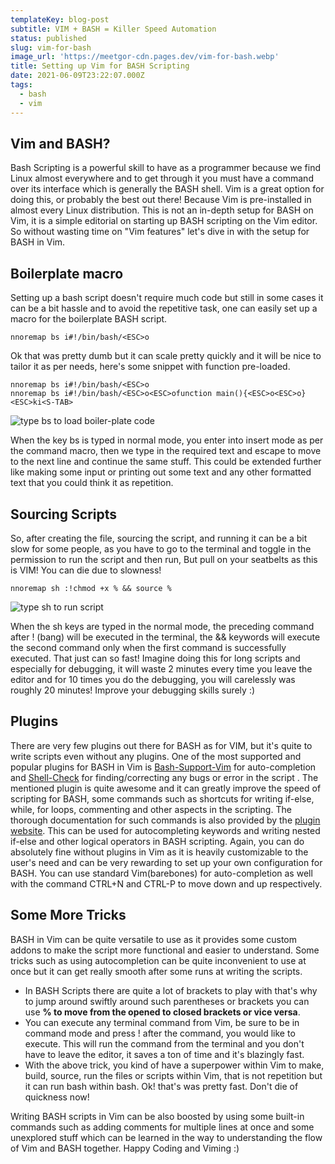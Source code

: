 ```yaml
---
templateKey: blog-post
subtitle: VIM + BASH = Killer Speed Automation
status: published
slug: vim-for-bash
image_url: 'https://meetgor-cdn.pages.dev/vim-for-bash.webp'
title: Setting up Vim for BASH Scripting
date: 2021-06-09T23:22:07.000Z
tags:
  - bash
  - vim
---
```


## Vim and BASH?

Bash Scripting is a powerful skill to have as a programmer because we find Linux almost everywhere and to get through it you must have a command over its interface which is generally the BASH shell. Vim is a great option for doing this, or probably the best out there! Because Vim is pre-installed in almost every Linux distribution. This is not an in-depth setup for BASH on Vim, it is a simple editorial on starting up BASH scripting on the Vim editor. So without wasting time on "Vim features" let's dive in with the setup for BASH in Vim.

## Boilerplate macro

Setting up a bash script doesn't require much code but still in some cases it can be a bit hassle and to avoid the repetitive task, one can easily set up a macro for the boilerplate BASH script.

```vim
nnoremap bs i#!/bin/bash/<ESC>o
```

Ok that was pretty dumb but it can scale pretty quickly and it will be nice to tailor it as per needs, here's some snippet with function pre-loaded.

```vim
nnoremap bs i#!/bin/bash/<ESC>o
nnoremap bs i#!/bin/bash/<ESC>o<ESC>ofunction main(){<ESC>o<ESC>o}<ESC>ki<S-TAB>

```

![type bs to load boiler-plate code](https://s6.gifyu.com/images/bsclip.gif)

When the key bs is typed in normal mode, you enter into insert mode as per the command macro, then we type in the required text and escape to move to the next line and continue the same stuff. This could be extended further like making some input or printing out some text and any other formatted text that you could think it as repetition.

## Sourcing Scripts

So, after creating the file, sourcing the script, and running it can be a bit slow for some people, as you have to go to the terminal and toggle in the permission to run the script and then run, But pull on your seatbelts as this is VIM! You can die due to slowness!

```vim
nnoremap sh :!chmod +x % && source %
```

![type sh to run script](https://s6.gifyu.com/images/shclip.gif)

When the sh keys are typed in the normal mode, the preceding command after ! (bang) will be executed in the terminal, the && keywords will execute the second command only when the first command is successfully executed.
That just can so fast! Imagine doing this for long scripts and especially for debugging, it will waste 2 minutes every time you leave the editor and for 10 times you do the debugging, you will carelessly was roughly 20 minutes! Improve your debugging skills surely :)

## Plugins

There are very few plugins out there for BASH as for VIM, but it's quite to write scripts even without any plugins. One of the most supported and popular plugins for BASH in Vim is  [Bash-Support-Vim](https://www.vim.org/scripts/script.php?script_id=365) for auto-completion and [Shell-Check](https://www.shellcheck.net) for finding/correcting any bugs or error in the script .
The mentioned plugin is quite awesome and it can greatly improve the speed of scripting for BASH, some commands such as shortcuts for writing if-else, while, for loops, commenting and other aspects in the scripting. The thorough documentation for such commands is also provided by the  [plugin website](https://wolfgangmehner.github.io/vim-plugins/bashsupport.html).
This can be used for autocompleting keywords and writing nested if-else and other logical operators in BASH scripting. Again, you can do absolutely fine without plugins in Vim as it is heavily customizable to the user's need and can be very rewarding to set up your own configuration for BASH. You can use standard Vim(barebones) for auto-completion as well with the command CTRL+N and CTRL-P to move down and up respectively.

## Some More Tricks

BASH in Vim can be quite versatile to use as it provides some custom addons to make the script more functional and easier to understand. Some tricks such as using autocompletion can be quite inconvenient to use at once but it can get really smooth after some runs at writing the scripts.

* In BASH Scripts there are quite a lot of brackets to play with that's why to jump around swiftly around such parentheses or brackets you can use **% to move from the opened to closed brackets or vice versa**.
* You can execute any terminal command from Vim, be sure to be in command mode and press ! after the command, you would like to execute. This will run the command from the terminal and you don't have to leave the editor, it saves a ton of time and it's blazingly fast.
* With the above trick, you kind of have a superpower within Vim to make, build, source, run the files or scripts within Vim, that is not repetition but it can run bash within bash. Ok! that's was pretty fast. Don't die of quickness now!

Writing BASH scripts in Vim can be also boosted by using some built-in commands such as adding comments for multiple lines at once and some unexplored stuff which can be learned in the way to understanding the flow of Vim and BASH together. Happy Coding and Viming :)
